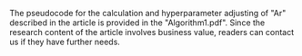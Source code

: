The pseudocode for the calculation and hyperparameter adjusting of "Ar" described in the article is provided in the "Algorithm1.pdf". Since the research content of the article involves business value, readers can contact us if they have further needs.
